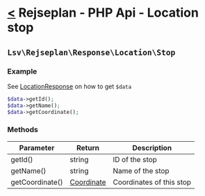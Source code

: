 [<](../../index.md) Rejseplan - PHP Api - Location stop
============================================================

## `Lsv\Rejseplan\Response\Location\Stop`

### Example

See [LocationResponse](../LocationResponse.md) on how to get `$data`

```php
$data->getId();
$data->getName();
$data->getCoordinate();
```

### Methods

| Parameter | Return | Description |
| --- | --- | --- |
| getId() | string | ID of the stop |
| getName() | string | Name of the stop |
| getCoordinate() | [Coordinate](../CoordinateResponse.md) | Coordinates of this stop |
